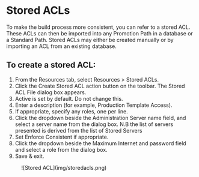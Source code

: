 # Stored ACLs

To make the build process more consistent, you can refer to a stored ACL. These ACLs can then be imported into any Promotion Path in a database or a Standard Path. Stored ACLs may either be created manually or by importing an ACL from an existing database.

## To create a stored ACL:
1. From the Resources tab, select Resources > Stored ACLs.
2. Click the Create Stored ACL action button on the toolbar. The Stored ACL File dialog box appears.
3. Active is set by default. Do not change this.
4. Enter a description (for example, Production Template Access).
5. If appropriate, specify any roles, one per line.
6. Click the dropdown beside the Administration Server name field, and select a server name from the dialog box. N.B the list of servers presented is derived from the list of Stored Servers
7. Set Enforce Consistent if appropriate.
8. Click the dropdown beside the Maximum Internet and password field and select a role from the dialog box.
9. Save & exit.
<figure markdown="1">
   ![Stored ACL](img/storedacls.png)
</figure>
